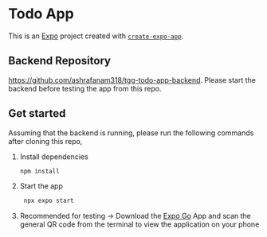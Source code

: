 # Todo App

This is an [Expo](https://expo.dev) project created with [`create-expo-app`](https://www.npmjs.com/package/create-expo-app).

## Backend Repository
https://github.com/ashrafanam318/tgg-todo-app-backend. Please start the backend before testing the app from this repo.

## Get started
Assuming that the backend is running, please run the following commands after cloning this repo,

1. Install dependencies

   ```bash
   npm install
   ```

2. Start the app

   ```bash
    npx expo start
   ```
3. Recommended for testing -> Download the [Expo Go](https://expo.dev/go) App and scan the general QR code from the terminal to view the application on your phone
